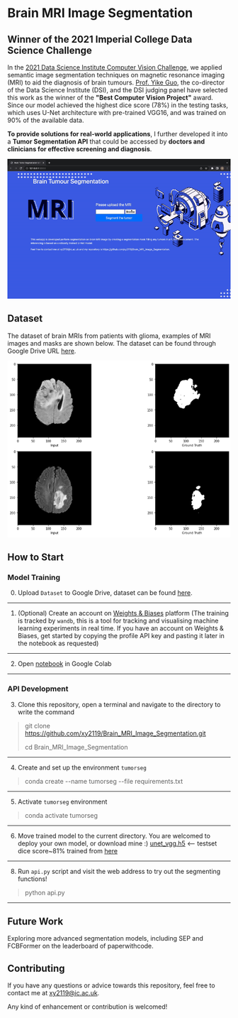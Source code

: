 # Brain MRI Image Segmentation
## Winner of the 2021 Imperial College Data Science Challenge
In the [2021 Data Science Institute Computer Vision Challenge](https://www.imperial.ac.uk/data-science/),  we applied semantic image segmentation techniques on magnetic resonance imaging (MRI) to aid the diagnosis of brain tumours. [Prof. Yike Guo](https://www.imperial.ac.uk/people/y.guo), the co-director of the Data Science Institute (DSI), and the DSI judging panel have selected this work as the winner of the **"Best Computer Vision Project"** award. Since our model achieved the highest dice score (78%) in the testing tasks, which uses U-Net architecture with pre-trained VGG16, and was trained on 90% of the available data.

**To provide solutions for real-world applications**, I further developed it into a **Tumor Segmentation API** that could be accessed by **doctors and clinicians for effective screening and diagnosis**.

![image](./images/api.gif)

## Dataset
The dataset of brain MRIs from patients with glioma, examples of MRI images and masks are shown below. The dataset can be found through Google Drive URL [here](https://drive.google.com/drive/folders/1Y4MUrrfT-Xuos83nOnq8ZWTMZmp9qADH?usp=sharing).

![image](./images/dataset.png)

## How to Start 
### Model Training

0. Upload `Dataset` to Google Drive, dataset can be found [here](https://drive.google.com/drive/folders/1Y4MUrrfT-Xuos83nOnq8ZWTMZmp9qADH?usp=sharing).
---
1. (Optional) Create an account on [Weights & Biases](https://wandb.ai/site) platform (The training is tracked by `wandb`, this is a tool for tracking and visualising machine learning experiments in real time. If you have an account on Weights & Biases, get started by copying the profile API key and pasting it later in the notebook as requested) 
---
2. Open [notebook](./notebooks/TumorSeg_Winner_U_Net_VGG16.ipynb) in Google Colab 
---
###  API Development 

3. Clone this repository, open a terminal and navigate to the directory to write the command

> git clone https://github.com/xy2119/Brain_MRI_Image_Segmentation.git 
> 
> cd Brain_MRI_Image_Segmentation
---

4. Create and set up the environment `tumorseg`
>
> conda create --name tumorseg --file requirements.txt
> 
---
5. Activate `tumorseg` environment 
>
> conda activate tumorseg
> 
---
6. Move trained model to the current directory. You are welcomed to deploy your own model, or download mine :) [unet_vgg.h5]() <-- testset dice score~81% trained from [here](./notebooks/TumorSeg_API_U_Net_VGG19.ipynb)
---
8. Run `api.py` script and visit the web address to try out the segmenting functions!
>
> python api.py
> 
---

## Future Work
Exploring more advanced segmentation models, including SEP and FCBFormer on the leaderboard of paperwithcode.

## Contributing
If you have any questions or advice towards this repository, feel free to contact me at xy2119@ic.ac.uk.

Any kind of enhancement or contribution is welcomed!
